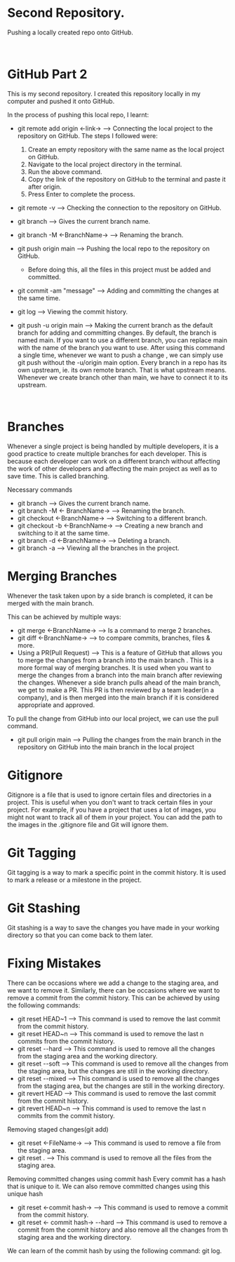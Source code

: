 # Second Repository.
Pushing a locally created repo onto GitHub.

<br>

# GitHub Part 2
This is my second repository. I created this repository locally in my computer and pushed it onto GitHub.

In the process of pushing this local repo, I learnt:

 - git remote add origin <-link-> --> Connecting the local project to the repository on GitHub.
   The steps I followed were:
    1. Create an empty repository with the same name as the local project on GitHub.
    2. Navigate to the local project directory in the terminal.
    3. Run the above command.
    4. Copy the link of the repository on GitHub to the terminal and paste it after origin.
    5. Press Enter to complete the process.

- git remote -v --> Checking the connection to the repository on GitHub.
- git branch --> Gives the current branch name.
- git branch -M <-BranchName-> --> Renaming the branch.
- git push origin main --> Pushing the local repo to the repository on GitHub.
    - Before doing this, all the files in this project must be added and committed.
- git commit -am "message" --> Adding and committing the changes at the same time.
- git log --> Viewing the commit history.
- git push -u origin main --> Making the current branch as the default branch for adding and committing
  changes. By default, the branch is named main. If you want to use a different branch, you can replace main with the name of the branch you want to use. After using this command a single time, whenever we 
  want to push a change , we can simply use git push without the -u/origin main option. Every branch in a repo has its own upstream, ie. its own remote branch. That is what upstream means. Whenever we create
  branch other than main, we have to connect it to its upstream.

<br>

# Branches

Whenever a single project is being handled by multiple developers, it is a good practice to create multiple branches for each developer. This is because each developer can work on a different branch without affecting the work of other developers and affecting the main project as well as to save time. This is called branching.

Necessary commands
 - git branch --> Gives the current branch name.
 - git branch -M <- BranchName-> --> Renaming the branch.
 - git checkout <-BranchName-> --> Switching to a different branch.
 - git checkout -b <-BranchName-> --> Creating a new branch and switching to it at the same time.
 - git branch -d <-BranchName-> --> Deleting a branch.
 - git branch -a --> Viewing all the branches in the project.

# Merging Branches

Whenever the task taken upon by a side branch is completed, it can be merged with the main branch.

This can be achieved by multiple ways:
- git merge <-BranchName-> --> Is a command to merge 2 branches.
- git diff <-BranchName-> --> to compare commits, branches, files & more.
- Using a PR(Pull Request) --> This is a feature of GitHub that allows you to merge the changes from a branch into the main branch . This is a more formal way of merging branches. It is used when you want to  merge the changes from a branch into the main branch after reviewing the changes. Whenever a side branch pulls ahead of the main branch, we get to make a PR. This PR is then reviewed by a team leader(in a company), and is then merged into the main branch if it is considered appropriate and approved.

To pull the change from GitHub into our local project, we can use the pull command.

 - git pull origin main --> Pulling the changes from the main branch in the repository on GitHub into the main branch in the local project


# Gitignore

 Gitignore is a file that is used to ignore certain files and directories in a project. This is
 useful when you don't want to track certain files in your project. For example, if you
 have a project that uses a lot of images, you might not want to track all of them in
 your project. You can add the path to the images in the .gitignore file and Git will
 ignore them.


# Git Tagging

 Git tagging is a way to mark a specific point in the commit history. It is used to mark
 a release or a milestone in the project.

# Git Stashing

 Git stashing is a way to save the changes you have made in your working directory so that you
 can come back to them later.

# Fixing Mistakes

 There can be occasions where we add a change to the staging area, and we want to remove it. Similarly,
 there can be occasions where we want to remove a commit from the commit history. This can be achieved
 by using the following commands:
 - git reset HEAD~1 --> This command is used to remove the last commit from the commit history.
 - git reset HEAD~n --> This command is used to remove the last n commits from the commit history.
 - git reset --hard --> This command is used to remove all the changes from the staging area and the working directory.
 - git reset --soft --> This command is used to remove all the changes from the staging area, but the changes are still in the working directory.
 - git reset --mixed --> This command is used to remove all the changes from the staging area, but the changes are still in the working directory.
 - git revert HEAD --> This command is used to remove the last commit from the commit history.
 - git revert HEAD~n --> This command is used to remove the last n commits from the commit history.

 Removing staged changes(git add)
  - git reset <-FileName-> --> This command is used to remove a file from the staging area.
  - git reset . --> This command is used to remove all the files from the staging area.
  
 Removing committed changes using commit hash
  Every commit has a hash that is unique to it. We can also remove committed changes using this unique
  hash

  - git reset <-commit hash-> --> This command is used to remove a commit from the commit history.
  - git reset <- commit hash-> --hard --> This command is used to remove a commit from the commit history and also remove all the changes from th staging area and the working directory.

  We can learn of the commit hash by using the following command: git log.